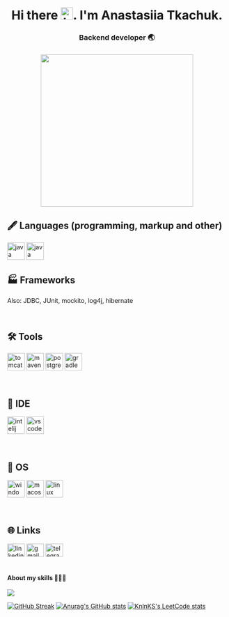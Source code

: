 <h1 align="center">Hi there <img src="https://media.giphy.com/media/hvRJCLFzcasrR4ia7z/giphy.gif" width="28" alt="hello">. I'm Anastasiia Tkachuk.
<h3 align="center">Backend developer 🌏</h3>
<h3 align="center"> <img src="https://user-images.githubusercontent.com/111877511/207095430-6af9e8f2-151b-4f67-8205-bbe6dd9e7b41.png"height="350"/></h3>

<h2>🖋 Languages (programming, markup and other)</h2>
<p align="left">
<img src="https://cdn.jsdelivr.net/gh/devicons/devicon/icons/java/java-original.svg" width="40" height="40" alt="java"/>
<img src="https://www.svgrepo.com/show/373650/groovy2.svg" width="40" height="40" alt="java"/>
<br>
  
<h2>🏭 Frameworks</h2>
<p align="left">
</p>
<p> Also: JDBC, JUnit, mockito, log4j, hibernate</p>
<br>
  
<h2>🛠 Tools </h2>
<p align="left">
<img src="https://www.svgrepo.com/show/354454/tomcat.svg" width="40" height="40" alt="tomcat"/>
<img src="https://www.svgrepo.com/show/354051/maven.svg" width="40" height="40" alt="maven"/>
<img src="https://www.svgrepo.com/show/354200/postgresql.svg"  width="40" height="40" alt="postgresql"/>
<img src="https://www.vectorlogo.zone/logos/gradle/gradle-icon.svg"  width="40" height="40" alt="gradle"/>
</p>
<br>
  
  
<h2>📜 IDE</h2>
<p align="left">
<img src="https://cdn.jsdelivr.net/gh/devicons/devicon/icons/intellij/intellij-original.svg" width="40" height="40" alt="intelij"/>
<img src="https://cdn.jsdelivr.net/gh/devicons/devicon/icons/vscode/vscode-original.svg" width="40" height="40" alt="vscode" />
</p>
<br>
  
<h2>💾 OS</h2>
<p align="left">
<img src="https://cdn.jsdelivr.net/gh/devicons/devicon/icons/windows8/windows8-original.svg" width="40" height="40" alt="windows"/>
<img src="https://cdn.jsdelivr.net/gh/devicons/devicon/icons/apple/apple-original.svg" width="40" height="40" alt="macos"/>
<img src="https://cdn.jsdelivr.net/gh/devicons/devicon/icons/linux/linux-original.svg" width="40" height="40" alt="linux"/>
</p>
<br>

<h2>🌐 Links</h2>
<p align="left">
<a href="https://www.linkedin.com/in/anastasiia-tkachuk-285620252/" target="blank"><img src="https://cdn.jsdelivr.net/gh/devicons/devicon/icons/linkedin/linkedin-original.svg" alt="linkedin" height="30" width="40" /></a>
<a href="mailto:anastaisha.580@gmail.com" target="blank" ><img aling="center" src="https://www.svgrepo.com/show/349378/gmail.svg" alt="gmail" height="30" width="40"/></a>
<a href="https://t.me/anasstaisshaa" target="blank" ><img src="https://www.svgrepo.com/show/354443/telegram.svg" alt="telegram" height="30" width="40"/></a>
<br><br>

<h4> About my skills 👩🏻‍💻</h4>

![](https://github-profile-summary-cards.vercel.app/api/cards/profile-details?username=anasstaisshaa&theme=solarized_dark)

[![GitHub Streak](https://github-readme-streak-stats.herokuapp.com/?user=anasstaisshaa)](https://git.io/streak-stats) [![Anurag's GitHub stats](https://github-readme-stats.vercel.app/api?username=anasstaisshaa)](https://github.com/anasstaisshaa/github-readme-stats) [![KnlnKS's LeetCode stats](https://leetcode-stats-six.vercel.app/api?username=AnastasiiaTk&theme=dark)](https://github.com/AnastasiiaTk/leetcode-stats)
  
